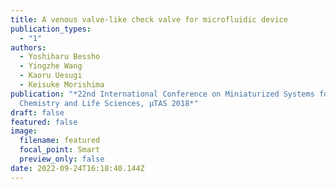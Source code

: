 ```yaml
---
title: A venous valve-like check valve for microfluidic device
publication_types:
  - "1"
authors:
  - Yoshiharu Bessho
  - Yingzhe Wang
  - Kaoru Uesugi
  - Keisuke Morishima
publication: "*22nd International Conference on Miniaturized Systems for
  Chemistry and Life Sciences, µTAS 2018*"
draft: false
featured: false
image:
  filename: featured
  focal_point: Smart
  preview_only: false
date: 2022-09-24T16:18:40.144Z
---
```


